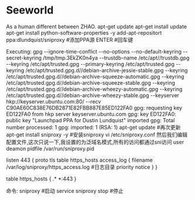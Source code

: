 # Seeworld
As a human different between ZHAO.
apt-get update
apt-get install update
apt-get install python-software-properties -y
add-apt-repositort ppa:dlundquist/sniproxy #添加PPA源
ENTER #回车键

Executing: gpg --ignore-time-conflict --no-options --no-default-keyring --secret-keyring /tmp/tmp.3EkZK0n4ya 
--trustdb-name /etc/apt//trustdb.gpg --keyring /etc/apt/trusted.gpg --primary-keyring /etc/apt/trusted.gpg 
--keyring /etc/apt/trusted.gpg.d//debian-archive-jessie-stable.gpg --keyring /etc/apt/trusted.gpg.d//debian-archive-squeeze-automatic.gpg 
--keyring /etc/apt/trusted.gpg.d//debian-archive-squeeze-stable.gpg --keyring /etc/apt/trusted.gpg.d//debian-archive-wheezy-automatic.gpg 
--keyring /etc/apt/trusted.gpg.d//debian-archive-wheezy-stable.gpg --keyserver hkp://keyserver.ubuntu.com:80/
--recv C90AE60C838E76DB2871E82FBB887E85ED122FA0
gpg: requesting key ED122FA0 from hkp server keyserver.ubuntu.com
gpg: key ED122FA0: public key "Launchpad PPA for Dustin Lundquist" imported
gpg: Total number processed: 1
gpg:               imported: 1  (RSA: 1)
apt-get update #再次更新
apt-get install sniproxy -y #安装sniproxy
vi /etc/sniproxy.conf
然后我们编辑配置文件,这次只说一下,我设置的为泛域名模式,所有的访问都通过sni访问
user deamon
pidfile /var/run/sniproxy.pid

listen 443 {
        proto tls
        table https_hosts
        access_log {
                filename
/var/log/sniproxy/https_access.log     #日志目录
                    priority notice
            }
}

table https_hosts {
        .* *:443
}

命令:
sniproxy #启动
service sniproxy stop #停止
